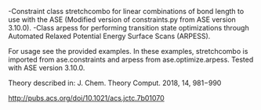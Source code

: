 -Constraint class stretchcombo for linear combinations of bond length to use with the ASE (Modified version of constraints.py from ASE version 3.10.0). 
-Class arpess for performing transition state optimizations through Automated Relaxed Potential Energy Surface Scans (ARPESS).

For usage see the provided examples.
In these examples, stretchcombo is imported from ase.constraints and arpess from ase.optimize.arpess. 
Tested with ASE version 3.10.0. 

Theory described in: J. Chem. Theory Comput. 2018, 14, 981−990

http://pubs.acs.org/doi/10.1021/acs.jctc.7b01070
